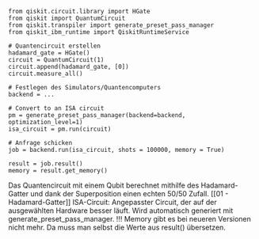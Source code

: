 ```
from qiskit.circuit.library import HGate
from qiskit import QuantumCircuit
from qiskit.transpiler import generate_preset_pass_manager
from qiskit_ibm_runtime import QiskitRuntimeService

# Quantencircuit erstellen
hadamard_gate = HGate()
circuit = QuantumCircuit(1)
circuit.append(hadamard_gate, [0])
circuit.measure_all()

# Festlegen des Simulators/Quantencomputers
backend = ...
 
# Convert to an ISA circuit
pm = generate_preset_pass_manager(backend=backend, optimization_level=1)
isa_circuit = pm.run(circuit)

# Anfrage schicken
job = backend.run(isa_circuit, shots = 100000, memory = True)

result = job.result()
memory = result.get_memory()
```
Das Quantencircuit mit einem Qubit berechnet mithilfe des Hadamard-Gatter und dank der Superposition einen echten 50/50 Zufall. [[01 - Hadamard-Gatter]]
ISA-Circuit: Angepasster Circuit, der auf der ausgewählten Hardware besser läuft. Wird automatisch generiert mit generate_preset_pass_manager.
!!! Memory gibt es bei neueren Versionen nicht mehr. Da muss man selbst die Werte aus result() übersetzen.